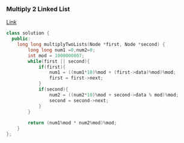 ### Multiply 2 Linked List
<a href="https://www.geeksforgeeks.org/problems/multiply-two-linked-lists/1">Link</a>

```cpp
class solution {
  public:
    long long multiplyTwoLists(Node *first, Node *second) {
        long long num1 =0,num2=0;
        int mod = 1000000007;
        while(first || second){
            if(first){
                num1 = ((num1*10)%mod + (first->data)%mod)%mod;
                first = first->next;
            }
            if(second){
                num2 = ((num2*10)%mod + second->data % mod)%mod;
                second = second->next;
            }
        }
        
        return (num1%mod * num2%mod)%mod;
    }
};
```

